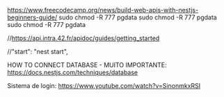 https://www.freecodecamp.org/news/build-web-apis-with-nestjs-beginners-guide/
sudo chmod -R 777 pgdata
sudo chmod -R 777 pgdata
sudo chmod -R 777 pgdata

//https://api.intra.42.fr/apidoc/guides/getting_started 

//"start": "nest start",

HOW TO CONNECT DATABASE - MUITO IMPORTANTE: 
https://docs.nestjs.com/techniques/database 

Sistema de login:
https://www.youtube.com/watch?v=SinonmkxRSI 
